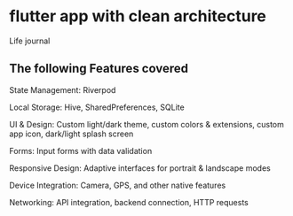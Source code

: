 # flutter app with clean architecture

Life journal

## The following Features covered

State Management: Riverpod

Local Storage: Hive, SharedPreferences, SQLite

UI & Design: Custom light/dark theme, custom colors & extensions, custom app icon, dark/light splash screen

Forms: Input forms with data validation

Responsive Design: Adaptive interfaces for portrait & landscape modes

Device Integration: Camera, GPS, and other native features

Networking: API integration, backend connection, HTTP requests
